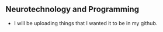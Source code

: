## Neurotechnology and Programming
 - I will be uploading things that I wanted it to be in my github.
